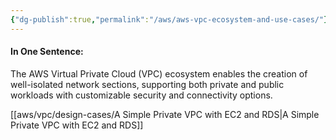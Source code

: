 ```yaml
---
{"dg-publish":true,"permalink":"/aws/aws-vpc-ecosystem-and-use-cases/"}
---
```



#### In One Sentence:
The AWS Virtual Private Cloud (VPC) ecosystem enables the creation of well-isolated network sections, supporting both private and public workloads with customizable security and connectivity options.


[[aws/vpc/design-cases/A Simple Private VPC with EC2 and RDS\|A Simple Private VPC with EC2 and RDS]]

